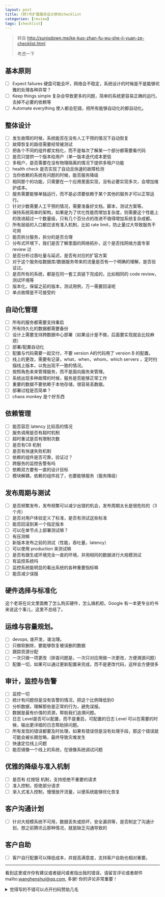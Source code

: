 ```yaml
---
layout: post
title: (转)可扩展服务设计原则checklist
categories: [review]
tags: [checklist]
---
```

> 转自 http://sunisdown.me/ke-kuo-zhan-fu-wu-she-ji-yuan-ze-checklist.html
>
> 考虑一下

## 基本原则

- [ ] Expect failures 硬盘可能会坏，网络会不稳定，系统设计的时候是不是能够优雅的处理各种异常？
- [ ] Keep things simple 复杂会导致更多的问题，简单的系统更容易正确的运行。去掉不必要的依赖等
- [ ] Automate everything 使人都会犯错，把所有能够自动化的都自动化。

## 整体设计

- [ ] 发生故障的时候，系统能否在没有人工干预的情况下自动恢复
- [ ] 故障恢复的路径需要经常被测试
- [ ] 把各个不同的组件都文档化，而不是每次了解某一个部分都需要看代码
- [ ] 是否只提供一个版本给用户（单一版本迭代成本更低
- [ ] 多租户，是否需要在没有物理隔离的情况下提供多租户功能
- [ ] health check 是否实现了自动且快速的故障检测
- [ ] 当你依赖的系统有问题的时候，能否服务降级
- [ ] 相同那个的功能，只需要在一个应用里面实现，没有必要实现多次，会增加维护成本。
- [ ] 服务需要能够单独运行，而不是必须要依赖于某个其他的服务才可以正常运行。
- [ ] 针对少数需要人工干预的情况，需要准备好文档，脚本，测试方案等。
- [ ] 保持系统简单的架构，如果是为了优化性能而增加复杂度，则需要这个性能上的改进超过一个数量级，只有几个百分点的改进不值得增加系统复杂成都。
- [ ] 所有层级的入口都应该有准入机制，比如 rate limit，防止量过大导致服务不可用
- [ ] 能否拆分服务，拆分的是否合理
- [ ] 分布式环境下，我们是否了解里面的网络拓扑，这个是否找网络方面专家 review 过
- [ ] 是否分析过吞吐量与延迟，是否有对应的扩容方案
- [ ] 对于这个服务给数据库/数据服务带来的流量是否有一个明确的理解，是否验证过。
- [ ] 是否所有的系统，都是在同一套工具链下完成的，比如相同的 code review，测试环境等
- [ ] 版本化，保留之前的版本，测试用例，万一需要回滚呢
- [ ] 单点故障是不可接受的

## 自动化管理

- [ ] 所有的服务都需要支持重启
- [ ] 所有持久化的数据都需要备份
- [ ] 设计上需要支持跨数据中心部署（如果设计是不做，后面要实现就会比较麻烦）
- [ ] 部署/配置自动化
- [ ] 配置与代码需要一起交付，不要 version A的代码用了 version B 的配置。
- [ ] 线上的更改，需要有记录，what，when，whom，which servers ，定时扫描线上版本，以免出现不一致的情况。
- [ ] 按照角色来来管理服务，而不是面向服务来管理。
- [ ] 系统出现多种故障的时候，服务是否能够正常工作
- [ ] 重要的数据不要依赖于本地存储，很容易丢数据。
- [ ] 部署过程是否简单？
- [ ] chaos monkey 是个好东西

## 依赖管理

- [ ] 能否容忍 latency 比较高的情况
- [ ] 服务调用是否有超时机制
- [ ] 超时重试是否有限制次数
- [ ] 是否有CB 机制
- [ ] 是否有快速失败机制
- [ ] 依赖的组件是否可靠，验证过？
- [ ] 跨服务的监控告警有吗
- [ ] 依赖双方要有一直的设计目标
- [ ] 模块解耦，依赖的组件挂了，也要能够服务（服务降级）

## 发布周期与测试

- [ ] 是否频繁发布，发布频繁可以减少出错的机会，发布周期太长是很危险的（3个月）
- [ ] 是否对用户体验定义了标准，是否有测试这些标准
- [ ] 能否回滚到某一个指定版本
- [ ] 可以在单节点上部署测试嘛？
- [ ] 有压测嘛
- [ ] 新版本发布之前的测试（性能，吞吐量，latency）
- [ ] 可以使用 production 来测试嘛
- [ ] 是否有跟生成环境完全一直的环境，并用相同的数据进行大规模测试
- [ ] 有监控系统吗
- [ ] 监控系统能明显的看出系统的各种重要指标嘛
- [ ] 能否减少误报

## 硬件选择与标准化

这个老哥在论文里面教了怎么购买硬件，怎么搞机柜。Google 有一本更专业的书来说这个事儿，这里不总结了。

## 运维与容量规划。

- [ ] devops, 谁开发，谁治理。
- [ ] 只做软删除，要能够恢复被误删的数据
- [ ] 跟踪资源分配
- [ ] 一次只做一项更改（排查问题是，一次只对应用做一次更改，方便溯源问题）
- [ ] 配置一切，如果可以通过更新配置来完成，而不是更改代码，这样会方便很多

## 审计，监控与告警

- [ ] 监控一切
- [ ] 统计有问题但是没有告警的情况，把这个比例降低到0
- [ ] 分析数据，理解那些是正常的行为，避免误报。
- [ ] 数据是最有价值的资源，帮助我们追溯问题。
- [ ] 日志 Level是否可以配置，而不是重启，可配置的日志 Level 可以在需要的时候，输出更详细的日志帮助排问题。
- [ ] 所有发现的错误都要及时处理，如果有错误但是没有处理手段，那这个错误就可能会被长期忽略，最终导致灾难发生
- [ ] 快速定位线上问题
- [ ] 能否镜像一个线上的系统，在镜像系统调试问题

## 优雅的降级与准入机制

- [ ] 是否有 红按钮 机制，支持拒绝不重要的请求
- [ ] 准入控制，拒绝部分请求
- [ ] 渐入式准入控制，慢慢放开流量，以便系统能够优化恢复

## 客户沟通计划

- [ ] 针对大规模系统不可用，数据丢失或损坏，安全漏洞等，是否制定了沟通计划，想之前腾讯云那种情况，就是缺乏沟通导致的

## 客户自助

- [ ] 客户自行配置可以降低成本，并提高满意度，支持客户自助也相对重要。


---

看到这里或许你有建议或者疑问或者指出我的错误，请留言评论或者邮件mailto:wanghenshui@qq.com, 多谢!  你的评论非常重要！

<details>
<summary>觉得写的不错可以点开扫码赞助几毛</summary>
<img src="https://wanghenshui.github.io/assets/wepay.png" alt="微信转账">
</details>
